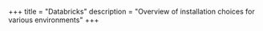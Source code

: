 +++
title = "Databricks"
description = "Overview of installation choices for various environments"
+++
